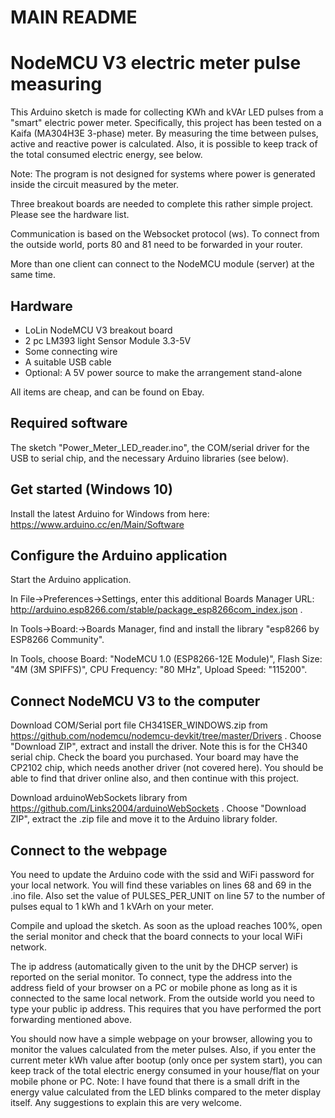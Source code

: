 # MAIN README

NodeMCU V3 electric meter pulse measuring
=========================================

This Arduino sketch is made for collecting KWh and kVAr LED pulses from a "smart" electric power meter. Specifically, this project has been tested on a Kaifa (MA304H3E 3-phase) meter. By measuring the time between pulses, active and reactive power is calculated. Also, it is possible to keep track of the total consumed electric energy, see below.

Note: The program is not designed for systems where power is generated inside the circuit measured by the meter.

Three breakout boards are needed to complete this rather simple project. Please see the hardware list.

Communication is based on the Websocket protocol (ws). To connect from the outside world, ports 80 and 81 need to be forwarded in your router.

More than one client can connect to the NodeMCU module (server) at the same time.

Hardware
--------
* LoLin NodeMCU V3 breakout board
* 2 pc LM393 light Sensor Module 3.3-5V 
* Some connecting wire
* A suitable USB cable
* Optional: A 5V power source to make the arrangement stand-alone

All items are cheap, and can be found on Ebay.

Required software
-----------------
The sketch "Power_Meter_LED_reader.ino", the COM/serial driver for the USB to serial chip, and the necessary Arduino libraries (see below).

Get started (Windows 10)
------------------------
Install the latest Arduino for Windows from here: https://www.arduino.cc/en/Main/Software

Configure the Arduino application
---------------------------------
Start the Arduino application.

In File->Preferences->Settings, enter this additional Boards Manager URL: http://arduino.esp8266.com/stable/package_esp8266com_index.json .

In Tools->Board:->Boards Manager, find and install the library "esp8266 by ESP8266 Community".

In Tools, choose Board: "NodeMCU 1.0 (ESP8266-12E Module)", Flash Size: "4M (3M SPIFFS)", CPU Frequency: "80 MHz", Upload Speed: "115200".

Connect NodeMCU V3 to the computer
----------------------------------
Download COM/Serial port file CH341SER_WINDOWS.zip from https://github.com/nodemcu/nodemcu-devkit/tree/master/Drivers . Choose "Download ZIP", extract and install the driver. Note this is for the CH340 serial chip. Check the board you purchased. Your board may have the CP2102 chip, which needs another driver (not covered here). You should be able to find that driver online also, and then continue with this project.

Download arduinoWebSockets library from https://github.com/Links2004/arduinoWebSockets . Choose "Download ZIP", extract the .zip file and move it to the Arduino library folder.

Connect to the webpage
----------------------
You need to update the Arduino code with the ssid and WiFi password for your local network. You will find these variables on lines 68 and 69 in the .ino file. Also set the value of PULSES_PER_UNIT on line 57 to the number of pulses equal to 1 kWh and 1 kVArh on your meter.

Compile and upload the sketch. As soon as the upload reaches 100%, open the serial monitor and check that the board connects to your local WiFi network.

The ip address (automatically given to the unit by the DHCP server) is reported on the serial monitor. To connect, type the address into the address field of your browser on a PC or mobile phone as long as it is connected to the same local network. From the outside world you need to type your public ip address. This requires that you have performed the port forwarding mentioned above.

You should now have a simple webpage on your browser, allowing you to monitor the values calculated from the meter pulses. Also, if you enter the current meter kWh value after bootup (only once per system start), you can keep track of the total electric energy consumed in your house/flat on your mobile phone or PC. Note: I have found that there is a small drift in the energy value calculated from the LED blinks compared to the meter display itself. Any suggestions to explain this are very welcome.
